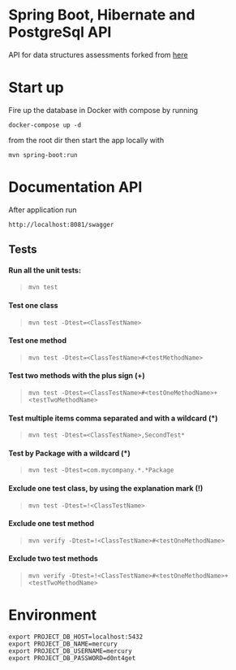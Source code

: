 # Spring Boot, Hibernate and PostgreSql API
API for data structures assessments forked from [here](https://github.com/carlitos26/mercury-data-structures)

# Start up
Fire up the database in Docker with compose by running
```$xslt
docker-compose up -d
```
from the root dir then  start the app locally with
```$xslt
mvn spring-boot:run
```

# Documentation API
After application run
```aidl
http://localhost:8081/swagger
```

## Tests
#### Run all the unit tests:
> ```mvn test```
#### Test one class
> ```mvn test -Dtest=<ClassTestName>```
#### Test one method
> ```mvn test -Dtest=<ClassTestName>#<testMethodName>```
#### Test two methods with the plus sign (+)
> ```mvn test -Dtest=<ClassTestName>#<testOneMethodName>+<testTwoMethodName>```
#### Test multiple items comma separated and with a wildcard (*)
> ```mvn test -Dtest=<ClassTestName>,SecondTest*```
#### Test by Package with a wildcard (*)
> ```mvn test -Dtest=com.mycompany.*.*Package```
#### Exclude one test class, by using the explanation mark (!)
> ```mvn test -Dtest=!<ClassTestName>```
#### Exclude one test method 
> ```mvn verify -Dtest=!<ClassTestName>#<testOneMethodName>```
#### Exclude two test methods
> ```mvn verify -Dtest=!<ClassTestName>#<testOneMethodName>+<testTwoMethodName>```

# Environment
```$xslt
export PROJECT_DB_HOST=localhost:5432
export PROJECT_DB_NAME=mercury
export PROJECT_DB_USERNAME=mercury
export PROJECT_DB_PASSWORD=d0nt4get
```

